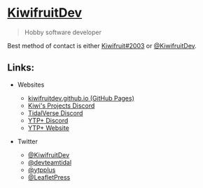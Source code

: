 # [KiwifruitDev](https://kiwifruitdev.github.io/)

> Hobby software developer

Best method of contact is either [Kiwifruit#2003](https://discord.com/users/728082336536854559) or [@KiwifruitDev](https://twitter.com/KiwifruitDev).

## Links:

- Websites
  - [kiwifruitdev.github.io (GitHub Pages)](https://kiwifruitdev.github.io/)
  - [Kiwi's Projects Discord](https://discord.gg/3X3teNecWs)
  - [TidalVerse Discord](https://discord.gg/XDVCmQzUGW)
  - [YTP+ Discord](https://discord.gg/8ppmspR6Wh)
  - [YTP+ Website](https://ytp-plus.github.io/)

- Twitter
  - [@KiwifruitDev](https://twitter.com/KiwifruitDev)
  - [@devteamtidal](https://twitter.com/devteamtidal)
  - [@ytpplus](https://twitter.com/ytpplus)
  - [@LeafletPress](https://twitter.com/LeafletPress)
